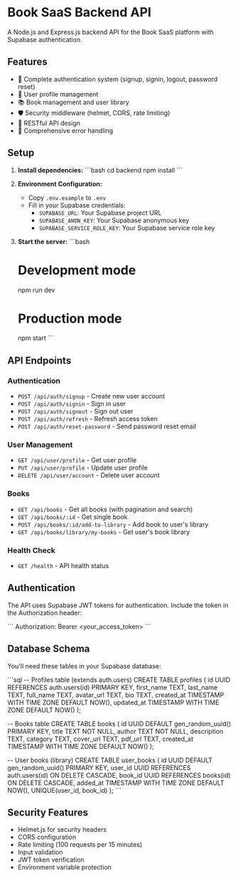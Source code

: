 # Book SaaS Backend API

A Node.js and Express.js backend API for the Book SaaS platform with Supabase authentication.

## Features

- 🔐 Complete authentication system (signup, signin, logout, password reset)
- 👤 User profile management
- 📚 Book management and user library
- 🛡️ Security middleware (helmet, CORS, rate limiting)
- 🚀 RESTful API design
- 📝 Comprehensive error handling

## Setup

1. **Install dependencies:**
   \`\`\`bash
   cd backend
   npm install
   \`\`\`

2. **Environment Configuration:**
   - Copy `.env.example` to `.env`
   - Fill in your Supabase credentials:
     - `SUPABASE_URL`: Your Supabase project URL
     - `SUPABASE_ANON_KEY`: Your Supabase anonymous key
     - `SUPABASE_SERVICE_ROLE_KEY`: Your Supabase service role key

3. **Start the server:**
   \`\`\`bash
   # Development mode
   npm run dev
   
   # Production mode
   npm start
   \`\`\`

## API Endpoints

### Authentication
- `POST /api/auth/signup` - Create new user account
- `POST /api/auth/signin` - Sign in user
- `POST /api/auth/signout` - Sign out user
- `POST /api/auth/refresh` - Refresh access token
- `POST /api/auth/reset-password` - Send password reset email

### User Management
- `GET /api/user/profile` - Get user profile
- `PUT /api/user/profile` - Update user profile
- `DELETE /api/user/account` - Delete user account

### Books
- `GET /api/books` - Get all books (with pagination and search)
- `GET /api/books/:id` - Get single book
- `POST /api/books/:id/add-to-library` - Add book to user's library
- `GET /api/books/library/my-books` - Get user's book library

### Health Check
- `GET /health` - API health status

## Authentication

The API uses Supabase JWT tokens for authentication. Include the token in the Authorization header:

\`\`\`
Authorization: Bearer <your_access_token>
\`\`\`

## Database Schema

You'll need these tables in your Supabase database:

\`\`\`sql
-- Profiles table (extends auth.users)
CREATE TABLE profiles (
  id UUID REFERENCES auth.users(id) PRIMARY KEY,
  first_name TEXT,
  last_name TEXT,
  full_name TEXT,
  avatar_url TEXT,
  bio TEXT,
  created_at TIMESTAMP WITH TIME ZONE DEFAULT NOW(),
  updated_at TIMESTAMP WITH TIME ZONE DEFAULT NOW()
);

-- Books table
CREATE TABLE books (
  id UUID DEFAULT gen_random_uuid() PRIMARY KEY,
  title TEXT NOT NULL,
  author TEXT NOT NULL,
  description TEXT,
  category TEXT,
  cover_url TEXT,
  pdf_url TEXT,
  created_at TIMESTAMP WITH TIME ZONE DEFAULT NOW()
);

-- User books (library)
CREATE TABLE user_books (
  id UUID DEFAULT gen_random_uuid() PRIMARY KEY,
  user_id UUID REFERENCES auth.users(id) ON DELETE CASCADE,
  book_id UUID REFERENCES books(id) ON DELETE CASCADE,
  added_at TIMESTAMP WITH TIME ZONE DEFAULT NOW(),
  UNIQUE(user_id, book_id)
);
\`\`\`

## Security Features

- Helmet.js for security headers
- CORS configuration
- Rate limiting (100 requests per 15 minutes)
- Input validation
- JWT token verification
- Environment variable protection

